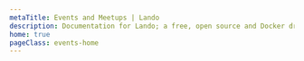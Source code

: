 ```yaml
---
metaTitle: Events and Meetups | Lando
description: Documentation for Lando; a free, open source and Docker driven local development and DevOps tool for all your projects that is fast, easy, powerful and liberating.
home: true
pageClass: events-home
---
```

